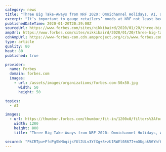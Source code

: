 ```yaml
---
category: news
title: "Three Big Take-Aways from NRF 2020: Omnichannel Holidays, AI, and the Measured Store"
excerpt: "It’s important to gauge retailers’ moods at NRF not least because it’s usually the first warning you have as to what holiday results are going to be like."
publishedDateTime: 2020-01-20T20:39:00Z
sourceUrl: https://www.forbes.com/sites/nikkibaird/2020/01/20/three-big-take-aways-from-nrf-2020-omnichannel-holidays-ai-and-the-measured-store/
ampUrl: https://www.forbes.com/sites/nikkibaird/2020/01/20/three-big-take-aways-from-nrf-2020-omnichannel-holidays-ai-and-the-measured-store/amp/
cdnAmpUrl: https://www-forbes-com.cdn.ampproject.org/c/s/www.forbes.com/sites/nikkibaird/2020/01/20/three-big-take-aways-from-nrf-2020-omnichannel-holidays-ai-and-the-measured-store/amp/
type: article
quality: 80
heat: 80
published: true

provider:
  name: Forbes
  domain: forbes.com
  images:
    - url: /assets/images/organizations/forbes.com-50x50.jpg
      width: 50
      height: 50

topics:
  - AI

images:
  - url: https://thumbor.forbes.com/thumbor/fit-in/1200x0/filters%3Aformat%28jpg%29/https%3A%2F%2Fspecials-images.forbesimg.com%2Fimageserve%2F1193597438%2F0x0.jpg
    width: 1200
    height: 800
    title: "Three Big Take-Aways from NRF 2020: Omnichannel Holidays, AI, and the Measured Store"

secured: "PkCRTpu+FfdPgSkMbqijsYUl2ULv3YfXg+3+zU1RWEl0867I+mOUgak56YhfQgVAAN2UWtt+6mkngFIS2Xog08xqMvkU5FuZmWIYZL7ExrRMBU1JgKQPOZk/1aiCXkgsywC6QpfDfdrOiAV1aYryrTH6la7yEAFDUUj+0OejFh2hh5L9gG2oGjd4jT9QWVXvED0hHTFL9WRPELsqcBIobcilQLjVFizG+P3Nlt79z4FbyxHvwuiZvtvO1UTZvcI8LtxsVb2PU752fiZf1bV8qjlNqp0/QMMTxCnq5h0lLrw=;VeRsgOhkWqK/UgCtfSNLjA=="
---
```


